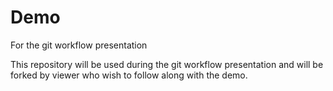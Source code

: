 # Demo
For the git workflow presentation

This repository will be used during the git workflow presentation and will be forked by viewer who wish to follow along with the demo.

